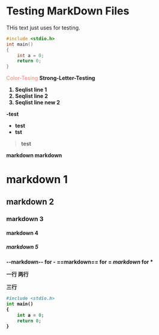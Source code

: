 # Testing MarkDown Files

THis text just uses for testing.

```c++
#include <stdio.h>
int main()
{
    int a = 0;
    return 0;
}
```
<font color='salmon'>Color-Tesing</font>
<strong>Strong-Letter-Testing</font>

1. Seqlist line 1
1. Seqlist line 2
2. Seqlist line new 2

-test
- test
- tst
> test

**markdown**
markdown

# markdown 1
## markdown 2
### markdown 3
#### markdown 4
##### markdown 5

--markdown-- for -
==markdown== for =
*markdown* for *

一行
两行

三行

~~~python
#include <stdio.h>
int main()
{
    int a = 0;
	return 0;
}
~~~

